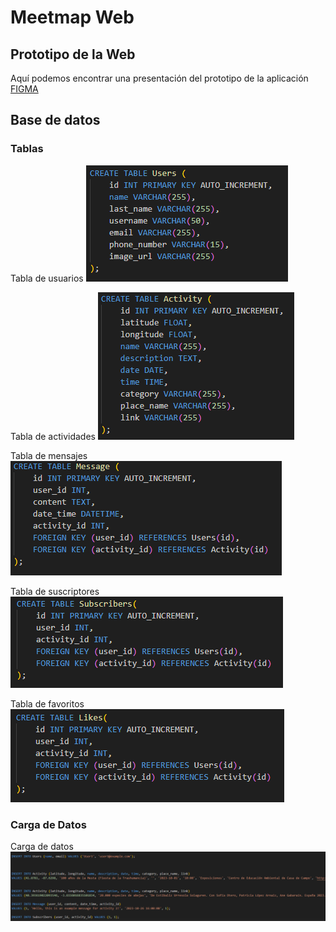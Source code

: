 # Meetmap Web

## Prototipo de la Web

Aquí podemos encontrar una presentación del prototipo de la aplicación [FIGMA](https://www.figma.com/proto/2RGyEjivzkksYE1gZ9sY87/MeetMap?type=design&node-id=1-3&t=DGNMYV06qReQG9Mq-0&scaling=min-zoom&page-id=0%3A1&starting-point-node-id=1%3A3)



## Base de datos

### Tablas

Tabla de usuarios
![Tabla de Users](./Screenshots/Users.png)

Tabla de actividades
![Tabla de Activity](./Screenshots/Activity.png)

Tabla de mensajes
![Tabla de Message](./Screenshots/Message.png)

Tabla de suscriptores
![Tabla de Suscribers](./Screenshots/Suscribers.png)

Tabla de favoritos
![Tabla de Likes](./Screenshots/Likes.png)

### Carga de Datos

Carga de datos
![Carga de datos](./Screenshots/Datos.png)